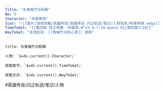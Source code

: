 ```yaml
---
Title: "与青梅竹马和解"
No: 0
Character: "布莱希特"
Icon: "![[图片/游戏攻略/英雄传说/英雄传说 闪之轨迹/笔记/人物信息/布莱希特.webp]]"
TimeToGet: "[[第四章 绯之帝都 ~仲夏祭~#^ch-4-7-18-quest-01|第四章7/18]]"
WayToGet: "支线任务: [[青梅竹马的心意]] 获得"
---
```

```ad-note
title: 与青梅竹马和解

人物: `$=dv.current().Character;`

获取章节: `$=dv.current().TimeToGet;`

获取方式: `$=dv.current().WayToGet;`

```

#英雄传说/闪之轨迹/笔记/人物